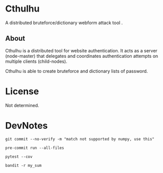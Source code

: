 # Cthulhu
A distributed bruteforce/dictionary webform attack tool .

## About

Cthulhu is a distributed tool for website authentication. It acts as a server (node-master) that delegates and coordinates authentication attempts on multiple clients (child-nodes).

Cthulhu is able to create bruteforce and dictionary lists of password.
# License
Not determined.

# DevNotes
`git commit --no-verify -m "match not supported by numpy, use this"`

`pre-commit run --all-files`

`pytest --cov`

`bandit -r my_sum`
